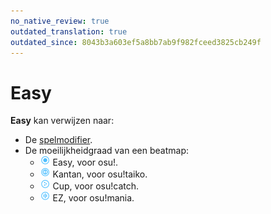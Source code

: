 ```yaml
---
no_native_review: true
outdated_translation: true
outdated_since: 8043b3a603ef5a8bb7ab9f982fceed3825cb249f
---
```


# Easy

**Easy** kan verwijzen naar:

- De [spelmodifier](/wiki/Game_modifier/Easy).
- De moeilijkheidgraad van een beatmap:
  - ![](/wiki/shared/diff/easy-o.png?20211215) Easy, voor osu!.
  - ![](/wiki/shared/diff/easy-t.png?20211215) Kantan, voor osu!taiko.
  - ![](/wiki/shared/diff/easy-c.png?20211215) Cup, voor osu!catch.
  - ![](/wiki/shared/diff/easy-m.png?20211215) EZ, voor osu!mania.
